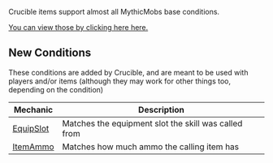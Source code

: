 Crucible items support almost all MythicMobs base conditions.

[You can view those by clicking here here.](https://git.lumine.io/mythiccraft/MythicMobs/-/wikis/Skills/Conditions/)

New Conditions
-------------

These conditions are added by Crucible, and are meant to be used with players and/or items (although they may work for other things too, depending on the condition)

| Mechanic                     | Description                                                    |
|------------------------------|----------------------------------------------------------------|
| [EquipSlot](Skills/Conditions/EquipSlot) | Matches the equipment slot the skill was called from |
| [ItemAmmo](Skills/Conditions/ItemAmmo)   | Matches how much ammo the calling item has         |